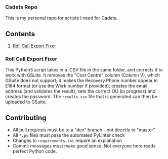 ### Cadets Repo

This is my personal repo for scripts I need for Cadets.

## Contents

1. [Roll Call Export Fixer](./roll_call_export_fixer.py)

### Roll Call Export Fixer

This Python3 script takes in a .CSV file in the same folder, and corrects it to work with GSuite. It removes the "Cost Centre" column (Column V), which GSuite does not support; it makes the Recovery Phone number appear in E164 format (or use the Work number if provided); creates the email address (and validates the result), sets the correct OU (in progress) and creates the password. The `results.csv` file that is generated can then be uploaded to GSuite.

## Contributing

- All pull requests must be to a "dev" branch - not directly to "master"
- All `*.py` files must pass the automated PyLinter check
- Changes to `requirements.txt` require an explanation
- Commit messages must make good sense. Not everyone here reads perfect Python code.